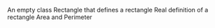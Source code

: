 An empty class Rectangle that defines a rectangle
Real definition of a rectangle
Area and Perimeter
